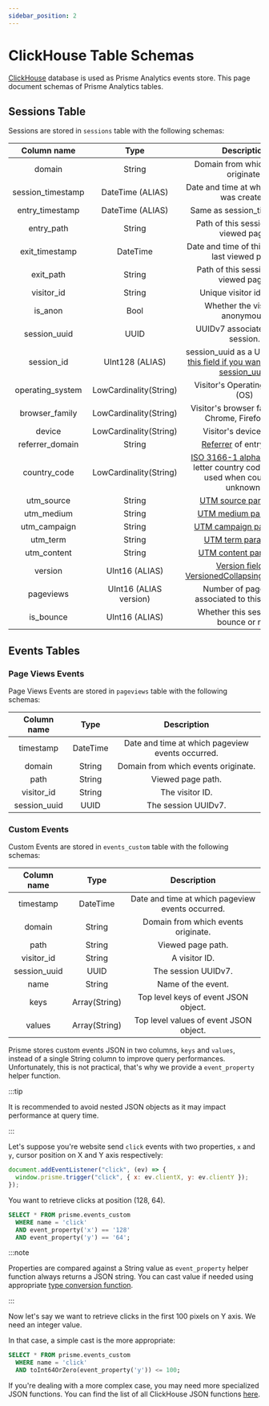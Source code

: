 ```yaml
---
sidebar_position: 2
---
```


# ClickHouse Table Schemas

[ClickHouse](https://clickhouse.com) database is used as Prisme Analytics events
store. This page document schemas of Prisme Analytics tables.

## Sessions Table

Sessions are stored in `sessions` table with the following schemas:

|    Column name    |          Type          |                                                                         Description                                                                         |
| :---------------: | :--------------------: | :---------------------------------------------------------------------------------------------------------------------------------------------------------: |
|      domain       |         String         |                                                             Domain from which events originate.                                                             |
| session_timestamp |    DateTime (ALIAS)    |                                                         Date and time at which session was created.                                                         |
|  entry_timestamp  |    DateTime (ALIAS)    |                                                                 Same as session_timestamp.                                                                  |
|    entry_path     |         String         |                                                          Path of this session's first viewed page.                                                          |
|  exit_timestamp   |        DateTime        |                                                      Date and time of this session's last viewed page.                                                      |
|     exit_path     |         String         |                                                          Path of this session's last viewed page?                                                           |
|    visitor_id     |         String         |                                                                 Unique visitor identifier.                                                                  |
|      is_anon      |          Bool          |                                                              Whether the visitor is anonymous.                                                              |
|   session_uuid    |          UUID          |                                                             UUIDv7 associated to this session.                                                              |
|    session_id     |    UInt128 (ALIAS)     |       session_uuid as a UInt128, [use this field if you want to sort on session_uuid](https://clickhouse.com/docs/en/sql-reference/data-types/uuid).        |
| operating_system  | LowCardinality(String) |                                                               Visitor's Operating System (OS)                                                               |
|  browser_family   | LowCardinality(String) |                                                    Visitor's browser family (e.g. Chrome, Firefox, etc)                                                     |
|      device       | LowCardinality(String) |                                                                   Visitor's device name.                                                                    |
|  referrer_domain  |         String         |                                [Referrer](https://developer.mozilla.org/en-US/docs/Web/HTTP/Headers/Referer) of entry page.                                 |
|   country_code    | LowCardinality(String) |           [ISO 3166-1 alpha-2](https://en.wikipedia.org/wiki/ISO_3166-1_alpha-2) – two-letter country codes. (XX is used when country is unknown)           |
|    utm_source     |         String         |                                            [UTM source parameter](https://en.wikipedia.org/wiki/UTM_parameters).                                            |
|    utm_medium     |         String         |                                            [UTM medium parameter](https://en.wikipedia.org/wiki/UTM_parameters).                                            |
|   utm_campaign    |         String         |                                           [UTM campaign parameter](https://en.wikipedia.org/wiki/UTM_parameters).                                           |
|     utm_term      |         String         |                                             [UTM term parameter](https://en.wikipedia.org/wiki/UTM_parameters).                                             |
|    utm_content    |         String         |                                           [UTM content parameter](https://en.wikipedia.org/wiki/UTM_parameters).                                            |
|      version      |     UInt16 (ALIAS)     | [Version field of VersionedCollapsingMergeTree](https://clickhouse.com/docs/en/engines/table-engines/mergetree-family/versionedcollapsingmergetree#version) |
|     pageviews     | UInt16 (ALIAS version) |                                                       Number of pageviews associated to this session.                                                       |
|     is_bounce     |     UInt16 (ALIAS)     |                                                          Whether this session is a bounce or not.                                                           |

## Events Tables

### Page Views Events

Page Views Events are stored in `pageviews` table with the following schemas:

| Column name  |   Type   |                   Description                    |
| :----------: | :------: | :----------------------------------------------: |
|  timestamp   | DateTime | Date and time at which pageview events occurred. |
|    domain    |  String  |       Domain from which events originate.        |
|     path     |  String  |                Viewed page path.                 |
|  visitor_id  |  String  |                 The visitor ID.                  |
| session_uuid |   UUID   |               The session UUIDv7.                |

### Custom Events

Custom Events are stored in `events_custom` table with the following schemas:

| Column name  |     Type      |                   Description                    |
| :----------: | :-----------: | :----------------------------------------------: |
|  timestamp   |   DateTime    | Date and time at which pageview events occurred. |
|    domain    |    String     |       Domain from which events originate.        |
|     path     |    String     |                Viewed page path.                 |
|  visitor_id  |    String     |                  A visitor ID.                   |
| session_uuid |     UUID      |               The session UUIDv7.                |
|     name     |    String     |                Name of the event.                |
|     keys     | Array(String) |       Top level keys of event JSON object.       |
|    values    | Array(String) |      Top level values of event JSON object.      |

Prisme stores custom events JSON in two columns, `keys` and `values`, instead of
a single String column to improve query performances. Unfortunately, this is not
practical, that's why we provide a `event_property` helper function.

:::tip

It is recommended to avoid nested JSON objects as it may impact performance at
query time.

:::

Let's suppose you're website send `click` events with two properties, `x` and
`y`, cursor position on X and Y axis respectively:

```js
document.addEventListener("click", (ev) => {
  window.prisme.trigger("click", { x: ev.clientX, y: ev.clientY });
});
```

You want to retrieve clicks at position (128, 64).

```SQL
SELECT * FROM prisme.events_custom
  WHERE name = 'click'
  AND event_property('x') == '128'
  AND event_property('y') == '64';
```

:::note

Properties are compared against a String value as `event_property` helper
function always returns a JSON string. You can cast value if needed using
appropriate
[type conversion function](https://clickhouse.com/docs/en/sql-reference/functions/type-conversion-functions).

:::

Now let's say we want to retrieve clicks in the first 100 pixels on Y axis. We
need an integer value.

In that case, a simple cast is the more appropriate:

```SQL
SELECT * FROM prisme.events_custom
  WHERE name = 'click'
  AND toInt64OrZero(event_property('y')) <= 100;
```

If you're dealing with a more complex case, you may need more specialized JSON
functions. You can find the list of all ClickHouse JSON functions
[here](https://clickhouse.com/docs/en/sql-reference/functions/json-functions).
